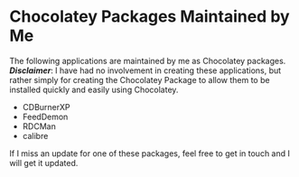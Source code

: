 Chocolatey Packages Maintained by Me
==================

The following applications are maintained by me as Chocolatey packages.  ***Disclaimer***: I have had no involvement in creating these applications, but rather simply for creating the Chocolatey Package to allow them to be installed quickly and easily using Chocolatey.

- CDBurnerXP 
- FeedDemon
- RDCMan
- calibre

If I miss an update for one of these packages, feel free to get in touch and I will get it updated.